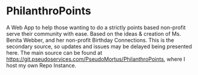 # PhilanthroPoints

A Web App to help those wanting to do a strictly points based non-profit serve their community with ease. Based on the ideas & creation of Ms. Benita Webber, and her non-profit Birthday Connections. This is the secondary source, so updates and issues may be delayed being presented here. The main source can be found at https://git.pseudoservices.com/PseudoMortus/PhilanthroPoints, where I host my own Repo Instance.